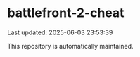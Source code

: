 # battlefront-2-cheat

Last updated: 2025-06-03 23:53:39

This repository is automatically maintained.
